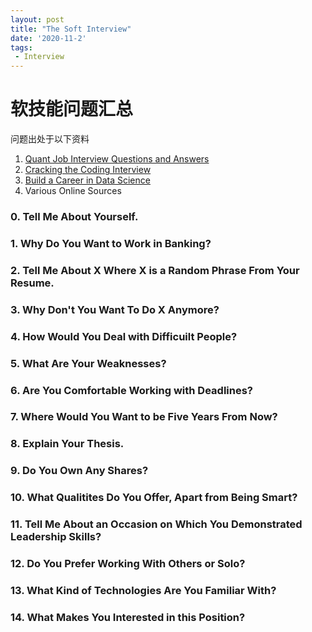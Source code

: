 ```yaml
---
layout: post
title: "The Soft Interview"
date: '2020-11-2'
tags:
 - Interview
---
```

# 软技能问题汇总 

问题出处于以下资料

1. [Quant Job Interview Questions and Answers](https://www.amazon.com/Quant-Interview-Questions-Answers-Second/dp/0987122827)
2. [Cracking the Coding Interview](https://www.amazon.com/Cracking-Coding-Interview-Programming-Questions/dp/0984782850)
3. [Build a Career in Data Science](https://www.amazon.com/Build-Career-Science-Jacqueline-Nolis/dp/1617296244)
4. Various Online Sources

### 0. Tell Me About Yourself.

### 1. Why Do You Want to Work in Banking?

### 2. Tell Me About X Where X is a Random Phrase From Your Resume.

### 3. Why Don't You Want To Do X Anymore?

### 4. How Would You Deal with Difficuilt People?

### 5. What Are Your Weaknesses?

### 6. Are You Comfortable Working with Deadlines?

### 7. Where Would You Want to be Five Years From Now?

### 8. Explain Your Thesis.

### 9. Do You Own Any Shares?

### 10. What Qualitites Do You Offer, Apart from Being Smart?

### 11. Tell Me About an Occasion on Which You Demonstrated Leadership Skills?

### 12. Do You Prefer Working With Others or Solo?

### 13. What Kind of Technologies Are You Familiar With?

### 14. What Makes You Interested in this Position?

